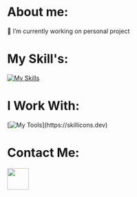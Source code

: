 # About me:
🔭 I’m currently working on personal project


# My Skill's:
[![My Skills](https://skillicons.dev/icons?i=react,typescript,js,redux,nodejs,tailwindcss,bootstrap,sass,css,html)](https://skillicons.dev)

# I Work With:
[![My Tools](https://skillicons.dev/icons?i=vscode,git,vite,npm,postman,mongodb,figma,)](https://skillicons.dev)

# Contact Me:
<div align="left">
  <a href="https://t.me/Mohsen_Abs1" target="blank"><img align="center" src="https://upload.wikimedia.org/wikipedia/commons/thumb/8/82/Telegram_logo.svg/1200px-Telegram_logo.svg.png"         height="50" width="50" /></a>
</div>
